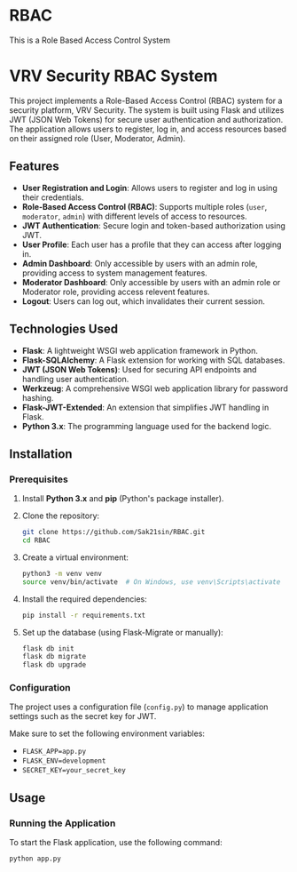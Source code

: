 # RBAC
This is a Role Based Access Control System

# VRV Security RBAC System

This project implements a Role-Based Access Control (RBAC) system for a security platform, VRV Security. The system is built using Flask and utilizes JWT (JSON Web Tokens) for secure user authentication and authorization. The application allows users to register, log in, and access resources based on their assigned role (User, Moderator, Admin).

## Features

- **User Registration and Login**: Allows users to register and log in using their credentials.
- **Role-Based Access Control (RBAC)**: Supports multiple roles (`user`, `moderator`, `admin`) with different levels of access to resources.
- **JWT Authentication**: Secure login and token-based authorization using JWT.
- **User Profile**: Each user has a profile that they can access after logging in.
- **Admin Dashboard**: Only accessible by users with an admin role, providing access to system management features.
- **Moderator Dashboard**: Only accessible by users with an admin role or Moderator role, providing access relevent features.
- **Logout**: Users can log out, which invalidates their current session.

## Technologies Used

- **Flask**: A lightweight WSGI web application framework in Python.
- **Flask-SQLAlchemy**: A Flask extension for working with SQL databases.
- **JWT (JSON Web Tokens)**: Used for securing API endpoints and handling user authentication.
- **Werkzeug**: A comprehensive WSGI web application library for password hashing.
- **Flask-JWT-Extended**: An extension that simplifies JWT handling in Flask.
- **Python 3.x**: The programming language used for the backend logic.

## Installation

### Prerequisites

1. Install **Python 3.x** and **pip** (Python's package installer).
2. Clone the repository:

    ```bash
    git clone https://github.com/Sak21sin/RBAC.git
    cd RBAC
    ```

3. Create a virtual environment:

    ```bash
    python3 -m venv venv
    source venv/bin/activate  # On Windows, use venv\Scripts\activate
    ```

4. Install the required dependencies:

    ```bash
    pip install -r requirements.txt
    ```

5. Set up the database (using Flask-Migrate or manually):

    ```bash
    flask db init
    flask db migrate
    flask db upgrade
    ```

### Configuration

The project uses a configuration file (`config.py`) to manage application settings such as the secret key for JWT.

Make sure to set the following environment variables:

- `FLASK_APP=app.py`
- `FLASK_ENV=development`
- `SECRET_KEY=your_secret_key` 

## Usage

### Running the Application

To start the Flask application, use the following command:

```bash
python app.py

